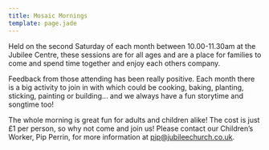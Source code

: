 ```yaml
---
title: Mosaic Mornings
template: page.jade
---
```


Held on the second Saturday of each month between 10.00-11.30am at the Jubilee Centre, these sessions are for all ages and are a place for families to come and spend time together and enjoy each others company.

Feedback from those attending has been really positive. Each month there is a big activity to join in with which could be cooking, baking, planting, sticking, painting or building... and we always have  a fun storytime and songtime too! 

The whole morning is great fun for adults and children alike! The cost is just £1 per person, so why not come and join us! Please contact our Children’s Worker, Pip Perrin, for more information at <pip@jubileechurch.co.uk>.